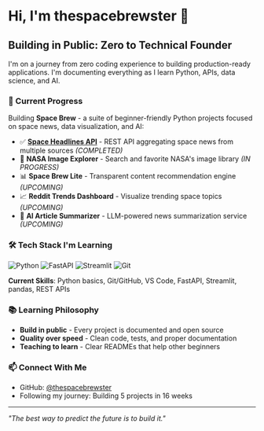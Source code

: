 # Hi, I'm thespacebrewster 👋

## Building in Public: Zero to Technical Founder

I'm on a journey from zero coding experience to building production-ready applications. I'm documenting everything as I learn Python, APIs, data science, and AI.

### 🚀 Current Progress
Building **Space Brew** - a suite of beginner-friendly Python projects focused on space news, data visualization, and AI:

- ✅ **[Space Headlines API](https://github.com/thespacebrewster/space-headlines-api)** - REST API aggregating space news from multiple sources *(COMPLETED)*
- 🔨 **NASA Image Explorer** - Search and favorite NASA's image library *(IN PROGRESS)*
- 📊 **Space Brew Lite** - Transparent content recommendation engine *(UPCOMING)*
- 📈 **Reddit Trends Dashboard** - Visualize trending space topics *(UPCOMING)*
- 🤖 **AI Article Summarizer** - LLM-powered news summarization service *(UPCOMING)*

### 🛠️ Tech Stack I'm Learning
![Python](https://img.shields.io/badge/Python-3776AB?style=flat&logo=python&logoColor=white)
![FastAPI](https://img.shields.io/badge/FastAPI-009688?style=flat&logo=fastapi&logoColor=white)
![Streamlit](https://img.shields.io/badge/Streamlit-FF4B4B?style=flat&logo=streamlit&logoColor=white)
![Git](https://img.shields.io/badge/Git-F05032?style=flat&logo=git&logoColor=white)

**Current Skills**: Python basics, Git/GitHub, VS Code, FastAPI, Streamlit, pandas, REST APIs

### 📚 Learning Philosophy
- **Build in public** - Every project is documented and open source
- **Quality over speed** - Clean code, tests, and proper documentation
- **Teaching to learn** - Clear READMEs that help other beginners

### 📫 Connect With Me
- GitHub: [@thespacebrewster](https://github.com/thespacebrewster)
- Following my journey: Building 5 projects in 16 weeks

---

*"The best way to predict the future is to build it."*
